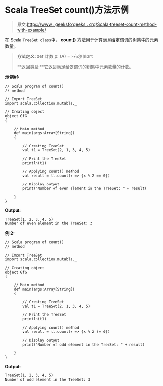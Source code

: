 # Scala TreeSet count()方法示例

> 原文:[https://www . geeksforgeeks . org/Scala-treeset-count-method-with-example/](https://www.geeksforgeeks.org/scala-treeset-count-method-with-example/)

在 Scala `TreeSet class`中， **count()** 方法用于计算满足给定谓词的树集中的元素数量。

> **方法定义:** def 计数(p: (A) = >布尔值:Int
> 
> **返回类型:**它返回满足给定谓词的树集中元素数量的计数。

**示例#1:**

```
// Scala program of count() 
// method 

// Import TreeSet
import scala.collection.mutable._

// Creating object 
object GfG 
{ 

    // Main method 
    def main(args:Array[String]) 
    { 

        // Creating TreeSet
        val t1 = TreeSet(2, 1, 3, 4, 5) 

        // Print the TreeSet
        println(t1) 

        // Applying count() method  
        val result = t1.count(x => {x % 2 == 0})

        // Display output 
        print("Number of even element in the TreeSet: " + result) 

    } 
} 
```

**Output:**

```
TreeSet(1, 2, 3, 4, 5)
Number of even element in the TreeSet: 2

```

**例 2:**

```
// Scala program of count() 
// method 

// Import TreeSet
import scala.collection.mutable._

// Creating object 
object GfG 
{ 

    // Main method 
    def main(args:Array[String]) 
    { 

        // Creating TreeSet
        val t1 = TreeSet(2, 1, 3, 4, 5) 

        // Print the TreeSet
        println(t1) 

        // Applying count() method  
        val result = t1.count(x => {x % 2 != 0})

        // Display output 
        print("Number of odd element in the TreeSet: " + result) 

    } 
} 
```

**Output:**

```
TreeSet(1, 2, 3, 4, 5)
Number of odd element in the TreeSet: 3

```